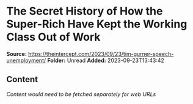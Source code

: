 # The Secret History of How the Super-Rich Have Kept the Working Class Out of Work

**Source:** https://theintercept.com/2023/09/23/tim-gurner-speech-unemployment/
**Folder:** Unread
**Added:** 2023-09-23T13:43:42




## Content
*Content would need to be fetched separately for web URLs*
